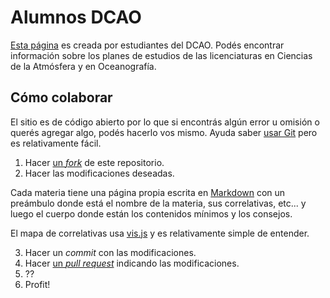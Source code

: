 # Alumnos DCAO

[Esta página](https://alumnosdcao.github.io/) es creada por estudiantes del DCAO. Podés encontrar información sobre los planes de estudios de las licenciaturas en Ciencias de la Atmósfera y en Oceanografía.

## Cómo colaborar

El sitio es de código abierto por lo que si encontrás algún error u omisión o querés agregar algo, podés hacerlo vos mismo. Ayuda saber [usar Git](http://rogerdudler.github.io/git-guide/index.es.html) pero es relativamente fácil.

1. Hacer [un *fork*](https://github.com/alumnosdcao/alumnosdcao.github.io/fork) de este repositorio.
2. Hacer las modificaciones deseadas.
 
  Cada materia tiene una página propia escrita en [Markdown](https://www.arturogoga.com/tutorial-markdown-manera-simple-de-crear-texto-con-formato-especiales/) con un preámbulo donde está el nombre de la materia, sus correlativas, etc... y luego el cuerpo donde están los contenidos mínimos y los consejos. 
  
  El mapa de correlativas usa [vis.js](http://visjs.org) y es relativamente simple de entender. 
  
3. Hacer un *commit* con las modificaciones.
4. Hacer [un *pull request*](https://github.com/alumnosdcao/alumnosdcao.github.io/pulls) indicando las modificaciones.
5. ??
6. Profit! 